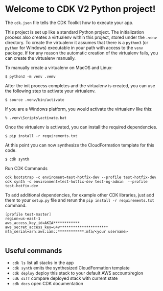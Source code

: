 
# Welcome to CDK V2 Python project!



The `cdk.json` file tells the CDK Toolkit how to execute your app.

This project is set up like a standard Python project.  The initialization
process also creates a virtualenv within this project, stored under the `.venv`
directory.  To create the virtualenv it assumes that there is a `python3`
(or `python` for Windows) executable in your path with access to the `venv`
package. If for any reason the automatic creation of the virtualenv fails,
you can create the virtualenv manually.

To manually create a virtualenv on MacOS and Linux:

```
$ python3 -m venv .venv
```

After the init process completes and the virtualenv is created, you can use the following
step to activate your virtualenv.

```
$ source .venv/bin/activate
```

If you are a Windows platform, you would activate the virtualenv like this:

```
% .venv\Scripts\activate.bat
```

Once the virtualenv is activated, you can install the required dependencies.

```
$ pip install -r requirements.txt
```

At this point you can now synthesize the CloudFormation template for this code.

```
$ cdk synth
```

Run CDK Commands
```
cdk bootstrap -c enviroment=test-hotfix-dev --profile test-hotfix-dev
cdk synth -c environment=test-hotfix-dev test-ng-admin  --profile test-hotfix-dev 
```

To add additional dependencies, for example other CDK libraries, just add
them to your `setup.py` file and rerun the `pip install -r requirements.txt`
command.

```
[profile test-master]
region=us-east-1
aws_access_key_id=AKIA************
aws_secret_access_key=u4v**********************
mfa_serial=arn:aws:iam::************:mfa/<your username>


```


## Useful commands

 * `cdk ls`          list all stacks in the app
 * `cdk synth`       emits the synthesized CloudFormation template
 * `cdk deploy`      deploy this stack to your default AWS account/region
 * `cdk diff`        compare deployed stack with current state
 * `cdk docs`        open CDK documentation

